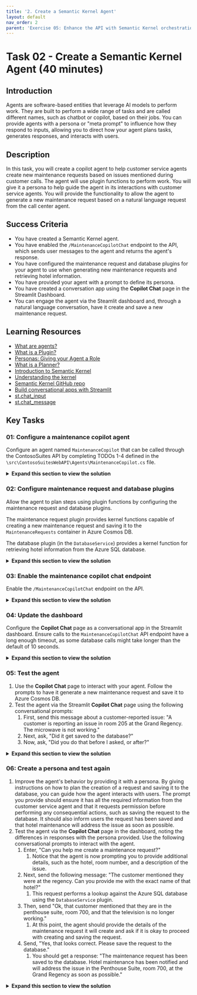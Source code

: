 ```yaml
---
title: '2. Create a Semantic Kernel Agent'
layout: default
nav_order: 2
parent: 'Exercise 05: Enhance the API with Semantic Kernel orchestration'
---
```


# Task 02 - Create a Semantic Kernel Agent (40 minutes)

## Introduction

Agents are software-based entities that leverage AI models to perform work. They are built to perform a wide range of tasks and are called different names, such as chatbot or copilot, based on their jobs. You can provide agents with a persona or "meta prompt" to influence how they respond to inputs, allowing you to direct how your agent plans tasks, generates responses, and interacts with users.

## Description

In this task, you will create a copilot agent to help customer service agents create new maintenance requests based on issues mentioned during customer calls. The agent will use plugin functions to perform work. You will give it a persona to help guide the agent in its interactions with customer service agents. You will provide the functionality to allow the agent to generate a new maintenance request based on a natural language request from the call center agent.

## Success Criteria

- You have created a Semantic Kernel agent.
- You have enabled the `/MaintenanceCopilotChat` endpoint to the API, which sends user messages to the agent and returns the agent's response.
- You have configured the maintenance request and database plugins for your agent to use when generating new maintenance requests and retrieving hotel information.
- You have provided your agent with a prompt to define its persona.
- You have created a conversation app using the **Copilot Chat** page in the Streamlit Dashboard.
- You can engage the agent via the Steamlit dashboard and, through a natural language conversation, have it create and save a new maintenance request.

## Learning Resources

- [What are agents?](hhttps://learn.microsoft.com/semantic-kernel/concepts/agents?pivots=programming-language-csharp)
- [What is a Plugin?](https://learn.microsoft.com/semantic-kernel/concepts/plugins/?pivots=programming-language-csharp)
- [Personas: Giving your Agent a Role](https://learn.microsoft.com/semantic-kernel/concepts/personas?pivots=programming-language-csharp)
- [What is a Planner?](https://learn.microsoft.com/semantic-kernel/concepts/planning?pivots=programming-language-csharp)
- [Introduction to Semantic Kernel](https://learn.microsoft.com/semantic-kernel/overview/)
- [Understanding the kernel](https://learn.microsoft.com/semantic-kernel/concepts/kernel?pivots=programming-language-csharp)
- [Semantic Kernel GitHub repo](https://github.com/microsoft/semantic-kernel)
- [Build conversational apps with Streamlit](https://docs.streamlit.io/develop/tutorials/llms/build-conversational-apps)
- [st.chat_input](https://docs.streamlit.io/develop/api-reference/chat/st.chat_input)
- [st.chat_message](https://docs.streamlit.io/develop/api-reference/chat/st.chat_message)

## Key Tasks

### 01: Configure a maintenance copilot agent

Configure an agent named `MaintenanceCopilot` that can be called through the ContosoSuites API by completing TODOs 1-4 defined in the `\src\ContosoSuitesWebAPI\Agents\MaintenanceCopilot.cs` file.

<details markdown="block">
<summary><strong>Expand this section to view the solution</strong></summary>

The structure for the `MaintenaceCopilot` agent can be found in the `src\ConsotoSuitesWebAPI` project, but it must be configured before it will function correctly:

1. Navigate to the web API project in Visual Studio Code and open the `Agents\MaintenanceCopilot.cs` file.
2. Complete `Exercise 5 Task 2 TODO #1` by adding the following `using` statements at the top of the file:

    ```csharp
    using Microsoft.SemanticKernel;
    using Microsoft.SemanticKernel.ChatCompletion;
    using Microsoft.SemanticKernel.Connectors.OpenAI;
    ```

3. Complete `Exercise 5 Task 2 TODO #2` by updating the class definition to inject a `Kernel` service into the primary constructor.

    ```csharp
    public class MaintenanceCopilot(Kernel kernel)
    ```

4. Complete `Exercise 5 Task 2 TODO #3` by uncommenting the class-level variable definitions and providing the `_kernel` and `_history` variables for use within the agent.
5. Complete `Exercise 5 Task 2 TODO #4` by commenting out the `throw new NotImplementedException()` line and uncommenting the remaining code in the function. The lines you are uncommenting allow the Azure OpenAI chat completion service to auto-invoke Kernel functions defined in the database and maintenance request plugins. It also adds the incoming user message to the chat history and inserts the agent's response once it replies.

</details>

### 02: Configure maintenance request and database plugins

Allow the agent to plan steps using plugin functions by configuring the maintenance request and database plugins.

The maintenance request plugin provides kernel functions capable of creating a new maintenance request and saving it to the `MaintenanceRequests` container in Azure Cosmos DB.

The database plugin (in the `DatabaseService`) provides a kernel function for retrieving hotel information from the Azure SQL database.

<details markdown="block">
<summary><strong>Expand this section to view the solution</strong></summary>

To configure the maintenance request and database plugins:

1. In Visual Studio Code, open the `Plugins\MaintenanceRequestPlugin.cs` file in the `ContosoSuitesWebAPI` project.
2. Complete `Exercise 5 Task 2 TODO #5` by referencing the `Microsoft.SemanticKernel` library at the top of the file, along with the other `using` statements.
3. Complete `Exercise 5 Task 2 TODO #s 6 and 8` by adding the Kernel function and Description descriptors of the `CreateMaintenanceRequest` and `SaveMaintenanceRequest` functions. The descriptors for each should look like:
   1. For the `CreateMaintenanceRequest` function:

      ```csharp
      [KernelFunction("create_maintenance_request")]
      [Description("Creates a new maintenance request for a hotel.")]
      ```

   2. For the `SaveMaintenanceRequest` function:

      ```csharp
      [KernelFunction("save_maintenance_request")]
      [Description("Saves a maintenance request to the database for a hotel.")]
      ```

4. Complete `Exercise 5 Task 2 TODO #s 7 and 9` by adding a `Kernel` parameter to the beginning of both function method declarations.
   1. For the `CreateMaintenanceRequest` function, add `Kernel kernel` as the first parameter:

      ```csharp
      public async Task<MaintenanceRequest> CreateMaintenanceRequest(Kernel kernel, int HotelId, string Hotel, string Details, int? RoomNumber,string? location)
      ```

   2. For the `SaveMaintenanceRequest` function, add `Kernel kernel` as the first parameter:

      ```csharp
      public async Task SaveMaintenanceRequest(Kernel kernel, MaintenanceRequest maintenanceRequest)
      ```

5. Save the `MaintenanceRequestPlugin` file.
6. Once you've defined your plugin, you must add it to your kernel by creating a new instance of the plugin and adding it to the kernel's plugin collection.
   1. Open the `Program.cs` file in the `ContosoSuitesWebAPI` project.
   2. In the `Kernel` singleton service `builder`, add the following code to define a plugin from the `MaintenanceRequestPlugin` type. This can be added directly below the plugin definition for the `DatabaseService`.

      ```csharp
      kernelBuilder.Plugins.AddFromType<MaintenanceRequestPlugin>("MaintenanceCopilot");
      ```

   3. Because the `MaintenanceRequestPlugin` uses dependency injection to provide a `CosmosClient`, you must add a singleton instance of the that client within your `Kernel` service definition. Do that by adding the following code just below the plugin line you just added:

      ```csharp
      kernelBuilder.Services.AddSingleton<CosmosClient>((_) =>
      {
          CosmosClient client = new(
              connectionString: builder.Configuration["CosmosDB:ConnectionString"]!
          );
          return client;
      });
      ```

      This code is a bit redundant with the `CosmosClient` code earlier in the `Program.cs` file. However, the service must be included within the `Kernel` service definition, or it will not be accessible to the plugin.

   4. The complete `builder.Service.AddSingleton<Kernel>` method should now look like the following:

      ```csharp
      builder.Services.AddSingleton<Kernel>((_) =>
      {
          IKernelBuilder kernelBuilder = Kernel.CreateBuilder();
          kernelBuilder.AddAzureOpenAIChatCompletion(
              deploymentName: builder.Configuration["AzureOpenAI:DeploymentName"]!,
              endpoint: builder.Configuration["AzureOpenAI:Endpoint"]!,
              apiKey: builder.Configuration["AzureOpenAI:ApiKey"]!
          );
      #pragma warning disable SKEXP0010 // Type is for evaluation purposes only and is subject to change or removal in future updates. Suppressthis diagnostic to proceed.
          kernelBuilder.AddAzureOpenAITextEmbeddingGeneration(
              deploymentName: builder.Configuration["AzureOpenAI:EmbeddingDeploymentName"]!,
              endpoint: builder.Configuration["AzureOpenAI:Endpoint"]!,
              apiKey: builder.Configuration["AzureOpenAI:ApiKey"]!
          );
      #pragma warning restore SKEXP0010 // Type is for evaluation purposes only and is subject to change or removal in future updates. Suppressthis diagnostic to proceed.
  
          kernelBuilder.Plugins.AddFromType<DatabaseService>();
          kernelBuilder.Plugins.AddFromType<MaintenanceRequestPlugin>("MaintenanceCopilot");
  
          kernelBuilder.Services.AddSingleton<CosmosClient>((_) =>
          {
              CosmosClient client = new(
                  connectionString: builder.Configuration["CosmosDB:ConnectionString"]!
              );
              return client;
          });
  
          return kernelBuilder.Build();
      });
      ```

The `DatabaseService` plugin was already defined in a previous exercise, so just a small change needs to be completed to allow your agent to use it.

1. Open the `Services\DatabaseService.cs` file to update the database plugin and make it usable by your agent.
2. Update the `[KernelFunction]` descriptor for the `GetHotels()` method and add the name "get_hotels" to the descriptor. The descriptor should now look like:

    ```csharp
    [KernelFunction("get_hotels")]
    ```

</details>

### 03: Enable the maintenance copilot chat endpoint

Enable the `/MaintenanceCopilotChat` endpoint on the API.

<details markdown="block">
<summary><strong>Expand this section to view the solution</strong></summary>

To enable the `/MaintenanceCopilotChat` endpoint on the API:

1. In the `Program.cs` file in the `src\ContosoSuitesWebAPI` project and locate the `app.MapPost("/MaintenanceCopilotChat", async ([FromBody]string message, [FromServices] MaintenanceCopilot copilot)` API endpoint definition.
2. Complete `Exercise 5 Task 2 TODO #10` by calling the `Chat` method of the `MaintenanceCopilot`, passing in the user message from the request body. Return the response from the `Chat` method. The code in the API method should look like:

    ```csharp
    var response = await copilot.Chat(message);
    return response;
    ```

Make sure to remove the `throw new NotImplementedException();` line, or you will get an error when that line is hit.

</details>

### 04: Update the dashboard

Configure the **Copilot Chat** page as a conversational app in the Streamlit dashboard. Ensure calls to the `MaintenanceCopilotChat` API endpoint have a long enough timeout, as some database calls might take longer than the default of 10 seconds.

<details markdown="block">
<summary><strong>Expand this section to view the solution</strong></summary>

1. To configure the **Copilot Chat** page as a conversational app in the Streamlit dashboard, complete `Exercise 5 Task 2 TODO #11` by setting `response` equal to the response from a POST request to the Copilot endpoint. The timeout should be set to 60 seconds or longer. The call should look like:

    ```python
    response = requests.post(f"{api_endpoint}/MaintenanceCopilotChat", json=message, timeout=60)
    ```

2. To define a conversational interface with the copilot, update the "How can I help you today?" prompt `if` statement with the following code:

    ```python
    # React to user input
        if prompt := st.chat_input("How I can help you today?"):
            with st.spinner("Awaiting the Copilot's response to your question..."):
                # Display user message in chat message container
                st.chat_message("user").markdown(prompt)
                # Add user message to chat history
                st.session_state.chat_messages.append({"role": "user", "content": prompt})
                # Send user message to Copilot and get response
                response = send_message_to_copilot(prompt)
                # Display assistant response in chat message container
                with st.chat_message("assistant"):
                    st.markdown(response)
                # Add assistant response to chat history
                st.session_state.chat_messages.append({"role": "assistant", "content": response})
    ```

3. Save the file.

</details>

### 05: Test the agent

1. Use the **Copilot Chat** page to interact with your agent. Follow the prompts to have it generate a new maintenance request and save it to Azure Cosmos DB.
2. Test the agent via the Streamlit **Copilot Chat** page using the following conversational prompts:
   1. First, send this message about a customer-reported issue: "A customer is reporting an issue in room 205 at the Grand Regency. The microwave is not working."
   2. Next, ask, "Did it get saved to the database?"
   3. Now, ask, "Did you do that before I asked, or after?"

<details markdown="block">
<summary><strong>Expand this section to view the solution</strong></summary>

To test the agent via the Streamlit **Copilot Chat** page:

1. Run the API locally by opening a new terminal window in Visual Studio code, navigating to the `src\ContosoSuitesWebAPI` directory, and starting the API using the following command:

    ```bash
    dotnet run
    ```

2. Open another terminal window, navigate to the `src\ContosoSuitesDashboard` directory, and run the following command to start the Streamlit dashboard:

    ```bash
    python -m streamlit run Index.py
    ```

3. Navigate to the **Copilot Chat** page using the left-hand menu, then submit the following conversational prompts:
   1. First, send in this message about a customer-reported issue: "A customer is reporting an issue in room 205 at the Grand Regency. The microwave is not working." You should get a response that a maintenance request was created and will be addressed shortly.
   2. Next, ask, "Did it get saved to the database?" It will reply that, yes, the request has been saved.
   3. Now, ask, "Did you do that before I asked, or after?" You should get a reply that it was saved after you asked.

    The above behavior results from the agent not having explicit instructions on how it should behave or the steps it should take during the process. It simply calls the `create_maintenance_request` Kernel function and assumes it is done. It is unaware that the request should also be saved to the database. To fix this, you can provide the agent with a persona.

4. You can verify the new request was saved by navigating to the **Vector Search** page and entering a search query of "microwave not working at Grand Regency." Accept the default values for max results and minimum similarity score. Your newly saved record should be the first result in the list.

</details>

### 06: Create a persona and test again

1. Improve the agent's behavior by providing it with a persona. By giving instructions on how to plan the creation of a request and saving it to the database, you can guide how the agent interacts with users. The prompt you provide should ensure it has all the required information from the customer service agent and that it requests permission before performing any consequential actions, such as saving the request to the database. It should also inform users the request has been saved and that hotel maintenance will address the issue as soon as possible.
2. Test the agent via the **Copilot Chat** page in the dashboard, noting the differences in responses with the persona provided. Use the following conversational prompts to interact with the agent.
   1. Enter, "Can you help me create a maintenance request?"
      1. Notice that the agent is now prompting you to provide additional details, such as the hotel, room number, and a description of the issue.
   2. Next, send the following message: "The customer mentioned they were at the regency. Can you provide me with the exact name of that hotel?"
      1. This request performs a lookup against the Azure SQL database using the `DatabaseService` plugin.
   3. Then, send "Ok, that customer mentioned that they are in the penthouse suite, room 700, and that the television is no longer working."
      1. At this point, the agent should provide the details of the maintenance request it will create and ask if it is okay to proceed with creating and saving the request.
   4. Send, "Yes, that looks correct. Please save the request to the database."
      1. You should get a response: "The maintenance request has been saved to the database. Hotel maintenance has been notified and will address the issue in the Penthouse Suite, room 700, at the Grand Regency as soon as possible."

<details markdown="block">
<summary><strong>Expand this section to view the solution</strong></summary>

To give your agent a persona and provide it with instructions so it behaves more consistently:

1. Open the `MaintenanceCopilot.cs` file in the `src\ContosoSuitesWebAPI` project and update the class-level variable defining the `ChatHistory` to pass the following string into the `ChatHistory()` object during variable declaration.

    ```csharp
    """
    You are a friendly assistant who likes to follow the rules. You will complete required steps
    and request approval before taking any consequential actions, such as saving the request to the database.
    If the user doesn't provide enough information for you to complete a task, you will keep asking questions
    until you have enough information to complete the task. Once the request has been saved to the database,
    inform the user that hotel maintenance has been notified and will address the issue as soon as possible.
    """
    ```

2. The final definition for `_history` should look like:

    ```csharp
    private ChatHistory _history = new ("""
        You are a friendly assistant who likes to follow the rules. You will complete required steps
        and request approval before taking any consequential actions, such as saving the request to the database.
        If the user doesn't provide enough information for you to complete a task, you will keep asking questions
        until you have enough information to complete the task. Once the request has been saved to the database,
        inform the user that hotel maintenance has been notified and will address the issue as soon as possible.
        """);
    ```

3. Stop and restart the API project in the terminal window running the API.

To test the updated agent and evaluate how its responses differ with a persona assigned:

1. Return to the running Streamlit dashboard and the **Copilot Chat** page.
2. Use the following conversational prompts to interact with the agent.
   1. Enter, "Can you help me create a maintenance request?"
      1. Notice that the agent is now prompting you to provide additional details, such as the hotel, room number, and a description of the issue.
   2. Next, send the following message: "The customer mentioned they were at the regency. Can you provide me with the exact name of that hotel?"
      1. This request performs a lookup against the Azure SQL database using the `DatabaseService` plugin.
   3. Then, send "Ok, that customer mentioned that they are in the penthouse suite, room 700, and that the television is no longer working."
      1. At this point, the agent should provide the details of the maintenance request it will create and ask if it is okay to proceed with creating and saving the request.
   4. Send, "Yes, that looks correct. Please save the request to the database."
   5. You should get a response similar to the following: "The maintenance request has been saved to the database. Hotel maintenance has been notified and will address the issue in the Penthouse Suite, room 700, at the Grand Regency as soon as possible."

</details>
